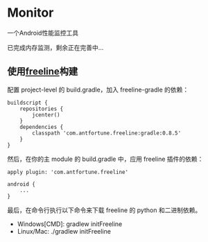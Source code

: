 # Monitor
一个Android性能监控工具

已完成内存监测，剩余正在完善中...
## 使用[freeline](https://github.com/alibaba/freeline/)构建
配置 project-level 的 build.gradle，加入 freeline-gradle 的依赖：

````Gradle
buildscript {
    repositories {
        jcenter()
    }
    dependencies {
        classpath 'com.antfortune.freeline:gradle:0.8.5'
    }
}
````
然后，在你的主 module 的 build.gradle 中，应用 freeline 插件的依赖：

````Gradle
apply plugin: 'com.antfortune.freeline'

android {
    ...
}
````

最后，在命令行执行以下命令来下载 freeline 的 python 和二进制依赖。

- Windows[CMD]: gradlew initFreeline
- Linux/Mac: ./gradlew initFreeline
